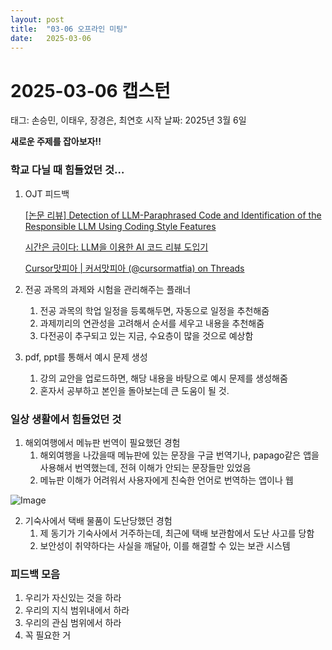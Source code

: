 ```yaml
---
layout: post
title:  "03-06 오프라인 미팅"
date:   2025-03-06 
---
```


# 2025-03-06 캡스턴

태그: 손승민, 이태우, 장경은, 최연호
시작 날짜: 2025년 3월 6일

**새로운 주제를 잡아보자!!**

### 학교 다닐 때 힘들었던 것…

1. OJT 피드백
    
    [[논문 리뷰] Detection of LLM-Paraphrased Code and Identification of the Responsible   LLM Using Coding Style Features](https://www.themoonlight.io/ko/review/detection-of-llm-paraphrased-code-and-identification-of-the-responsible-llm-using-coding-style-features)
    
    [시간은 금이다: LLM을 이용한 AI 코드 리뷰 도입기](https://d2.naver.com/helloworld/7321313)
    
    [Cursor맛피아 | 커서맛피아 (@cursormatfia) on Threads](https://www.threads.net/@cursormatfia/post/DF27Mk_ybZF)
    
2. 전공 과목의 과제와 시험을 관리해주는 플래너
    1. 전공 과목의 학업 일정을 등록해두면, 자동으로 일정을 추천해줌
    2. 과제끼리의 연관성을 고려해서 순서를 세우고 내용을 추천해줌
    3. 다전공이 추구되고 있는 지금, 수요층이 많을 것으로 예상함
3. pdf, ppt를 통해서 예시 문제 생성
    1. 강의 교안을 업로드하면, 해당 내용을 바탕으로 예시 문제를 생성해줌
    2. 혼자서 공부하고 본인을 돌아보는데 큰 도움이 될 것.

### 일상 생활에서 힘들었던 것

1. 해외여행에서 메뉴판 번역이 필요했던 경험
    1. 해외여행을 나갔을때 메뉴판에 있는 문장을 구글 번역기나, papago같은 앱을 사용해서 번역했는데, 전혀 이해가 안되는 문장들만 있었음
    2. 메뉴판 이해가 어려워서 사용자에게 친숙한 언어로 번역하는 앱이나 웹

![Image](https://github.com/user-attachments/assets/70a79b00-162a-466c-ade4-98f7ec434c1d)

2. 기숙사에서 택배 물품이 도난당했던 경험
    1. 제 동기가 기숙사에서 거주하는데, 최근에 택배 보관함에서 도난 사고를 당함
    2. 보안성이 취약하다는 사실을 깨달아, 이를 해결할 수 있는 보관 시스템

### 피드백 모음

1. 우리가 자신있는 것을 하라
2. 우리의 지식 범위내에서 하라
3. 우리의 관심 범위에서 하라
4. 꼭 필요한 거